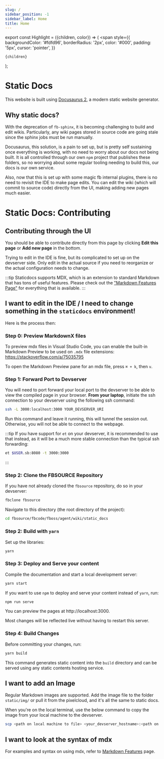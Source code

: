 ```yaml
---
slug: /
sidebar_position: -1
sidebar_label: Home
title: Home
---
```


export const Highlight = ({children, color}) => (
  <span
    style={{
      backgroundColor: '#fdfd96',
      borderRadius: '2px',
      color: '#000',
      padding: '5px',
      cursor: 'pointer',
    }}
  >
    {children}
  </span>
);


# Static Docs

This website is built using [Docusaurus 2](https://docusaurus.io/), a modern static website generator.


## Why static docs?

With the deprecation of `fb-sphinx`, it is becoming challenging to build and edit wikis. Particularly, any wiki pages stored in source code are going stale since the sphinx jobs must be run manually.

Docusaurus, this solution, is a pain to set up, but is pretty self sustaining once everything is working, with no need to worry about our docs not being built. It is all controlled through our own `npm` project that publishes these folders, so no worrying about some regular tooling needing to build this, our docs is our own service.

Also, now that this is set up with some magic fb internal plugins, there is no need to revisit the IDE to make page edits. You can edit the wiki (which will commit to source code) directly from the UI, making adding new pages much easier.


# Static Docs: Contributing

## Contributing through the UI

You should be able to contribute directly from this page by clicking **Edit this page** or **Add new page** in the bottom.

Trying to edit in the IDE is fine, but its complicated to set up on the devserver side. Only edit in the actual source if you need to reorganize or the actual configuration needs to change.

:::tip
Staticdocs supports MDX, which is an extension to standard Markdown that has tons of useful features. Please check out the ["Markdown Features Page"](https://www.internalfb.com/intern/staticdocs/staticdocs/docs/documenting/markdown-features/) for everything that is available.
:::


## I want to edit in the IDE / I need to change something in the `staticdocs` environment!

Here is the process then:

### Step 0: Preview MarkdownX files

To preview mdx files in Visual Studio Code, you can enable the built-in Markdown Preview to be used on `.mdx` file extensions: https://stackoverflow.com/a/75035795

To open the Markdown Preview pane for an mdx file, press `⌘ + k`, then `v`.


### Step 1: Forward Port to Devserver

You will need to port forward your local port to the devserver to be able to view the compiled page in your browser. <Highlight>**From your laptop**</Highlight>, initiate the ssh connection to your devserver using the following ssh command:
```bash
ssh -L 3000:localhost:3000 YOUR_DEVSERVER_URI
```

Run this command and leave it running, this will tunnel the session out. Otherwise, you will not be able to connect to the webpage.

:::tip
If you have support for `et` on your devserver, it is recommended to use that instead, as it will be a much more stable connection than the typical ssh forwarding:
```bash
et $USER.sb:8080 -t 3000:3000
```
:::


### Step 2: Clone the FBSOURCE Repository

If you have not already cloned the `fbsource` repository, do so in your devserver:
```bash
fbclone fbsource
```

Navigate to this directory (the root directory of the project):
```bash
cd fbsource/fbcode/fboss/agent/wiki/static_docs
```

### Step 2: Build with `yarn`

Set up the libraries:
```bash
yarn
```

### Step 3: Deploy and Serve your content

Compile the documentation and start a local development server:
```bash
yarn start
```

If you want to use `npm` to deploy and serve your content instead of `yarn`, run:
```bash
npm run serve
```

You can preview the pages at http://localhost:3000.

Most changes will be reflected live without having to restart this server.


### Step 4: Build Changes

Before committing your changes, run:
```bash
yarn build
```

This command generates static content into the `build` directory and can be served using any static contents hosting service.



## I want to add an Image

Regular Markdown images are supported. Add the image file to the folder `static/img/` or pull it from the pixelcloud, and it's all the same to static docs.

When you're on the local terminal, use the below command to copy the image from your local machine to the devserver.

```bash
scp <path on local machine to file> <your_devserver_hostname>:<path on devserver>
```

## I want to look at the syntax of mdx

For examples and syntax on using mdx, refer to [Markdown Features](https://staticdocs.internalfb.com/staticdocs/docs/documenting/markdown-features/) page.
